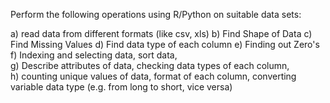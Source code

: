 Perform the following operations using R/Python on suitable data sets: 

a) read data from different formats (like csv, xls) 
b) Find Shape of Data 
c) Find Missing Values 
d) Find data type of each column 
e) Finding out Zero's 
f) Indexing and selecting data, sort data,  
g) Describe attributes of data, checking data types of each column,  
h) counting unique values of data, format of each column, converting variable data type (e.g. 
from long to short, vice versa) 
